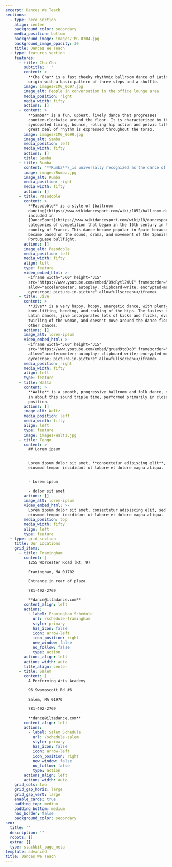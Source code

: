 ```yaml
---
excerpt: Dances We Teach
sections:
  - type: hero_section
    align: center
    background_color: secondary
    media_position: bottom
    background_image: images/IMG_0704.jpg
    background_image_opacity: 30
    title: Dances We Teach
  - type: features_section
    features:
      - title: Cha Cha
        subtitle: ' '
        content: >
          **Cha Cha** is a fast cheeky rhythmic ballroom dance of Latin American
          origin with a basic pattern of three steps and a shuffle.
        image: images/IMG_0697.jpg
        image_alt: People in conversation in the office lounge area
        media_position: right
        media_width: fifty
        actions: []
      - content: >
          **Samba** is a fun, upbeat, lively dance that progresses
          counter-clockwise around the floor. It is characterized by its
          syncopated timing, bounce, rolling hip action and pelvic tilt and a
          great deal of rhythm is expressed throughout the torso.
        image: images/IMG_0699.jpg
        image_alt: Samba
        media_position: left
        media_width: fifty
        actions: []
        title: Samba
      - title: Rumba
        content: "**Rumba**\_is universally recognized as the dance of love. It is danced to slow, sensual music with a Latin beat and features a hip action known as “Cuban Motion”. Rumba is derived from the Afro-Caribbean dance “Son” and has been popular in this country as a ballroom dance since the 1930's.\n"
        image: images/Rumba.jpg
        image_alt: Rumba
        media_position: right
        media_width: fifty
        actions: []
      - title: Pasodoble
        content: >
          **Pasodoble** is a style of [ballroom
          dancing](https://www.wikidancesport.com/wiki/1052/ballroom-dance)
          included in
          [DanceSport](https://www.wikidancesport.com/wiki/18/dancesport)
          categories of competition that began in the 16th century in the
          country of France. This dance became popular in Spain because it
          became based on the sound, drama, and movement of the Spanish and
          Portuguese bullfight.
        actions: []
        image_alt: Pasodoble
        media_position: left
        media_width: fifty
        align: left
        type: feature
        video_embed_html: >-
          <iframe width="560" height="315"
          src="https://www.youtube.com/embed/O9cRytl2WUI" frameborder="0"
          allow="accelerometer; autoplay; clipboard-write; encrypted-media;
          gyroscope; picture-in-picture" allowfullscreen></iframe>
      - title: Jive
        content: >
          **Jive** is a very happy, hoppy, energetic dance, with plenty of
          knee-lifting, bending, and rocking of the hips. The fastest of the
          Latin dances, jive incorporates lots of kicks and flicks, even
          twirling of the woman, and doesn't move around the dance floor like
          other dances.
        actions: []
        image_alt: lorem-ipsum
        video_embed_html: >-
          <iframe width="560" height="315"
          src="https://www.youtube.com/embed/gruaM9tdOo0" frameborder="0"
          allow="accelerometer; autoplay; clipboard-write; encrypted-media;
          gyroscope; picture-in-picture" allowfullscreen></iframe>
        media_position: right
        media_width: fifty
        align: left
        type: feature
      - title: Waltz
        content: >
          **Waltz** is a smooth, progressive ballroom and folk dance, normally
          in about this sound triple time, performed primarily in closed
          position.
        actions: []
        image_alt: Waltz
        media_position: left
        media_width: fifty
        align: left
        type: feature
        image: images/Waltz.jpg
      - title: Tango
        content: >-
          ## Lorem ipsum


          Lorem ipsum dolor sit amet, **consectetur adipiscing elit**, sed do
          eiusmod tempor incididunt ut labore et dolore magna aliqua.


          - Lorem ipsum

          - dolor sit amet
        actions: []
        image_alt: lorem-ipsum
        video_embed_html: >-
          Lorem ipsum dolor sit amet, consectetur adipiscing elit, sed do
          eiusmod tempor incididunt ut labore et dolore magna aliqua.
        media_position: top
        media_width: fifty
        align: left
        type: feature
  - type: grid_section
    title: Our Locations
    grid_items:
      - title: Framingham
        content: |
          1255 Worcester Road (Rt. 9)

          Framingham, MA 01702

          Entrance in rear of plaza

          781-492-2769

          **dance@iltadance.com**
        content_align: left
        actions:
          - label: Framingham Schedule
            url: /schedule-framingham
            style: primary
            has_icon: false
            icon: arrow-left
            icon_position: right
            new_window: false
            no_follow: false
            type: action
        actions_align: left
        actions_width: auto
        title_align: center
      - title: Salem
        content: |
          A Performing Arts Academy

          96 Swampscott Rd #6

          Salem, MA 01970

          781-492-2769

          **dance@iltadance.com**
        content_align: left
        actions:
          - label: Salem Schedule
            url: /schedule-salem
            style: primary
            has_icon: false
            icon: arrow-left
            icon_position: right
            new_window: false
            no_follow: false
            type: action
        actions_align: left
        actions_width: auto
    grid_cols: two
    grid_gap_horiz: large
    grid_gap_vert: large
    enable_cards: true
    padding_top: medium
    padding_bottom: medium
    has_border: false
    background_color: secondary
seo:
  title: ''
  description: ''
  robots: []
  extra: []
  type: stackbit_page_meta
template: advanced
title: Dances We Teach
---
```

